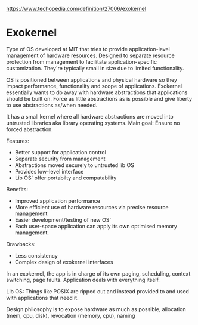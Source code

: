 https://www.techopedia.com/definition/27006/exokernel

# Exokernel
Type of OS developed at MIT that tries to provide application-level management of hardware resources. Designed to separate resource protection from management to facilitate application-specific customization. They're typically small in size due to limited functionality.

OS is positioned between applications and physical hardware so they impact performance, functionality and scope of applications. Exokernel essentially wants to do away with hardware abstractions that applications should be built on. Force as little abstractions as is possible and give liberty to use abstractions as/when needed. 

It has a small kernel where all hardware abstractions are moved into untrusted libraries aka library operating systems. Main goal: Ensure no forced abstraction. 

Features:
+ Better support for application control
+ Separate security from management
+ Abstractions moved securely to untrusted lib OS
+ Provides low-level interface
+ Lib OS' offer portabilty and compatability

Benefits:
+ Improved application performance
+ More efficient use of hardware resources via precise resource management
+ Easier development/testing of new OS'
+ Each user-space application can apply its own optimised memory management.

Drawbacks:
+ Less consistency
+ Complex design of exokernel interfaces

In an exokernel, the app is in charge of its own paging, scheduling, context switching, page faults. Application deals with everything itself.

Lib OS: Things like POSIX are ripped out and instead provided to and used with applications that need it.

Design philosophy is to expose hardware as much as possible, allocation (mem, cpu, disk), revocation (memory, cpu), naming